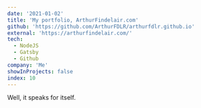 ```yaml
---
date: '2021-01-02'
title: 'My portfolio, ArthurFindelair.com'
github: 'https://github.com/ArthurFDLR/arthurfdlr.github.io'
external: 'https://arthurfindelair.com/'
tech:
  - NodeJS
  - Gatsby
  - Github
company: 'Me'
showInProjects: false
index: 10
---
```


Well, it speaks for itself.
